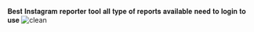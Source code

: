 𝐁𝐞𝐬𝐭 𝐈𝐧𝐬𝐭𝐚𝐠𝐫𝐚𝐦 𝐫𝐞𝐩𝐨𝐫𝐭𝐞𝐫 𝐭𝐨𝐨𝐥
𝐚𝐥𝐥 𝐭𝐲𝐩𝐞 𝐨𝐟 𝐫𝐞𝐩𝐨𝐫𝐭𝐬 𝐚𝐯𝐚𝐢𝐥𝐚𝐛𝐥𝐞 
𝐧𝐞𝐞𝐝 𝐭𝐨 𝐥𝐨𝐠𝐢𝐧 𝐭𝐨 𝐮𝐬𝐞
![clean](https://github.com/user-attachments/assets/1974ec74-29ae-45c9-9c6a-179b44f4affd)
